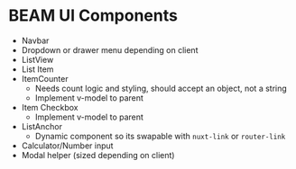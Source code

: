 # BEAM UI Components

- Navbar
- Dropdown or drawer menu depending on client
- ListView
- List Item
- ItemCounter
  - Needs count logic and styling, should accept an object, not a string
  - Implement v-model to parent
- Item Checkbox
  - Implement v-model to parent
- ListAnchor
  - Dynamic component so its swapable with `nuxt-link` or `router-link`
- Calculator/Number input
- Modal helper (sized depending on client)
